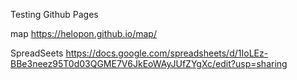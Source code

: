 Testing Github Pages

map
https://helopon.github.io/map/

SpreadSeets
https://docs.google.com/spreadsheets/d/1IoLEz-BBe3neez95T0d03QGME7V6JkEoWAyJUfZYgXc/edit?usp=sharing
